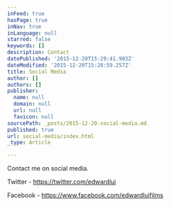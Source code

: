 ```yaml
---
inFeed: true
hasPage: true
inNav: true
inLanguage: null
starred: false
keywords: []
description: Contact
datePublished: '2015-12-20T15:29:41.903Z'
dateModified: '2015-12-20T15:28:59.257Z'
title: Social Media
author: []
authors: []
publisher:
  name: null
  domain: null
  url: null
  favicon: null
sourcePath: _posts/2015-12-20-social-media.md
published: true
url: social-media/index.html
_type: Article

---
```

Contact me on social media.

Twitter - https://twitter.com/edwardlui

Facebook - https://www.facebook.com/edwardluifilms